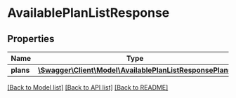 # AvailablePlanListResponse

## Properties
Name | Type | Description | Notes
------------ | ------------- | ------------- | -------------
**plans** | [**\Swagger\Client\Model\AvailablePlanListResponsePlans**](AvailablePlanListResponsePlans.md) |  | [optional] 

[[Back to Model list]](../README.md#documentation-for-models) [[Back to API list]](../README.md#documentation-for-api-endpoints) [[Back to README]](../README.md)


